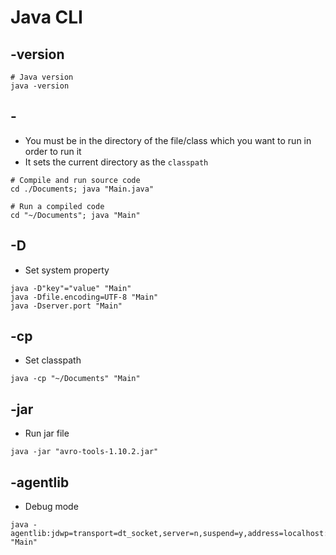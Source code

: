 # Java CLI

## -version

```shell
# Java version
java -version
```

## -

- You must be in the directory of the file/class which you want to run in order to run it
- It sets the current directory as the `classpath`

```shell
# Compile and run source code
cd ./Documents; java "Main.java"

# Run a compiled code
cd "~/Documents"; java "Main"
```

## -D

- Set system property

```shell
java -D"key"="value" "Main"
java -Dfile.encoding=UTF-8 "Main"
java -Dserver.port "Main"
```

## -cp

- Set classpath

```shell
java -cp "~/Documents" "Main"
```

## -jar

- Run jar file

```shell
java -jar "avro-tools-1.10.2.jar"
```

## -agentlib

- Debug mode

```shell
java -agentlib:jdwp=transport=dt_socket,server=n,suspend=y,address=localhost:38585 "Main"
```
